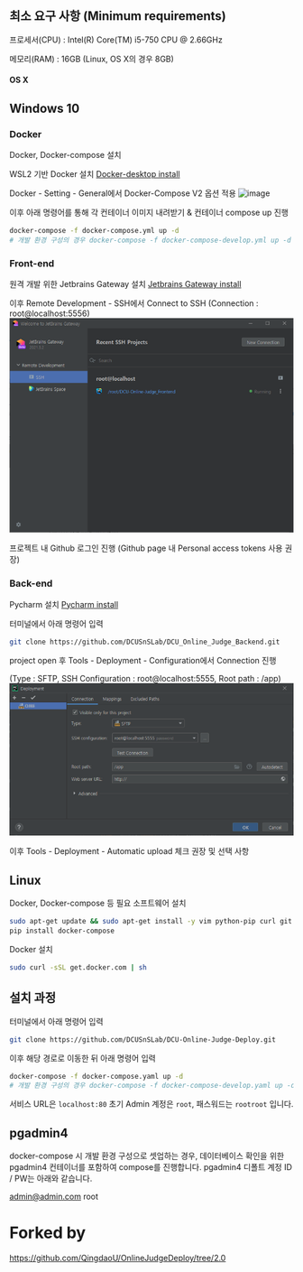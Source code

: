 
## 최소 요구 사항 (Minimum requirements)

프로세서(CPU) : Intel(R) Core(TM) i5-750 CPU @ 2.66GHz

메모리(RAM) : 16GB (Linux, OS X의 경우 8GB)

#### OS X

## Windows 10


### Docker
Docker, Docker-compose 설치

WSL2 기반 Docker 설치
[Docker-desktop install](https://www.docker.com/products/docker-desktop)

Docker - Setting - General에서
Docker-Compose V2 옵션 적용
![image](https://user-images.githubusercontent.com/40351426/143538687-36a4bb2f-0727-4404-911b-649b48cb0dea.png)

이후 아래 명령어를 통해 각 컨테이너 이미지 내려받기 & 컨테이너 compose up 진행

```bash
docker-compose -f docker-compose.yml up -d
# 개발 환경 구성의 경우 docker-compose -f docker-compose-develop.yml up -d
```


### Front-end
원격 개발 위한 Jetbrains Gateway 설치
[Jetbrains Gateway install](https://www.jetbrains.com/ko-kr/remote-development/gateway/)

이후 Remote Development - SSH에서 Connect to SSH (Connection : root@localhost:5556)
![img.png](img.png)

프로젝트 내 Github 로그인 진행 (Github page 내 Personal access tokens 사용 권장)


### Back-end
Pycharm 설치
[Pycharm install](https://www.jetbrains.com/ko-kr/pycharm/download/#section=windows)

터미널에서 아래 명령어 입력

```bash
git clone https://github.com/DCUSnSLab/DCU_Online_Judge_Backend.git
```

project open 후 Tools - Deployment - Configuration에서 Connection 진행 

(Type : SFTP, SSH Configuration : root@localhost:5555, Root path : /app)
![img_1.png](img_1.png)

이후 Tools - Deployment - Automatic upload 체크 권장 및 선택 사항

## Linux

Docker, Docker-compose 등 필요 소프트웨어 설치

```bash
sudo apt-get update && sudo apt-get install -y vim python-pip curl git
pip install docker-compose
```

Docker 설치
```bash
sudo curl -sSL get.docker.com | sh
```

## 설치 과정

터미널에서 아래 명령어 입력

```bash
git clone https://github.com/DCUSnSLab/DCU-Online-Judge-Deploy.git
```

이후 해당 경로로 이동한 뒤 아래 명령어 입력


```bash
docker-compose -f docker-compose.yaml up -d
# 개발 환경 구성의 경우 docker-compose -f docker-compose-develop.yaml up -d
```

서비스 URL은 ```localhost:80``` 
초기 Admin 계정은 ```root```, 패스워드는 ```rootroot``` 입니다.

## pgadmin4

docker-compose 시 개발 환경 구성으로 셋업하는 경우,
데이터베이스 확인을 위한 pgadmin4 컨테이너를 포함하여 compose를 진행합니다.
pgadmin4 디폴트 계정 ID / PW는 아래와 같습니다.

admin@admin.com
root

# Forked by
https://github.com/QingdaoU/OnlineJudgeDeploy/tree/2.0
